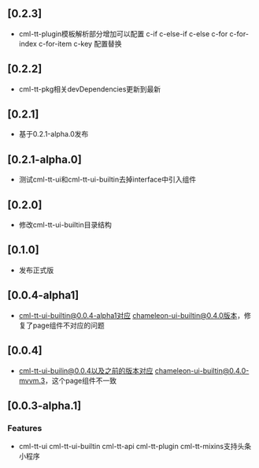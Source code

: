 ## [0.2.3]
  - cml-tt-plugin模板解析部分增加可以配置 c-if c-else-if c-else c-for c-for-index c-for-item c-key 配置替换
## [0.2.2]
  - cml-tt-pkg相关devDependencies更新到最新
## [0.2.1]
  - 基于0.2.1-alpha.0发布
## [0.2.1-alpha.0]
  - 测试cml-tt-ui和cml-tt-ui-builtin去掉interface中引入组件
## [0.2.0]
 - 修改cml-tt-ui-builtin目录结构
## [0.1.0]
 - 发布正式版
## [0.0.4-alpha1]
 - cml-tt-ui-builtin@0.0.4-alpha1对应 chameleon-ui-builtin@0.4.0版本，修复了page组件不对应的问题
 
## [0.0.4]
- cml-tt-ui-builin@0.0.4以及之前的版本对应 chameleon-ui-builtin@0.4.0-mvvm.3，这个page组件不一致

## [0.0.3-alpha.1]
### Features
  - cml-tt-ui cml-tt-ui-builtin cml-tt-api  cml-tt-plugin cml-tt-mixins支持头条小程序


